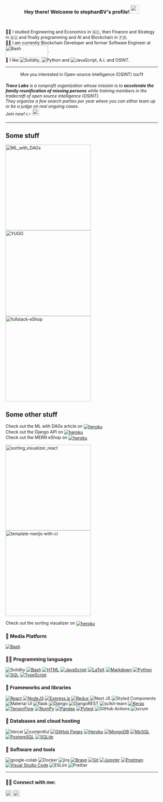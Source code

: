 <h3 align="center">
  Hey there! Welcome to stephanBV's profile!
  <img src="https://media.giphy.com/media/hvRJCLFzcasrR4ia7z/giphy.gif" width="28">
</h3>
<br /> 

👨‍🎓 I studied Engineering and Economics in 🇳🇨, then Finance and Strategy in 🇦🇺 and finally programming and AI and Blockchain in 🇫🇷.  
👷‍♂️ I am currently Blockchain Developer and former Software Engineer at<a href="https://github.com/search?q=user%3ADenverCoder1+is%3Arepo+language%3Abash"><img alt="Bash" align="center" height="40" width="140" cropalign="center" src="https://www.logo.wine/a/logo/Capgemini/Capgemini-Logo.wine.svg"></a>.  
🦾 I like <img alt="Solidity" src="https://img.shields.io/badge/Solidity-e6e6e6?style=flat&logo=solidity&logoColor=black"/>, <img alt="Python" src="https://img.shields.io/badge/Python%20-%2314354C.svg?logo=python&logoColor=white"/> and ![JavaScript](https://img.shields.io/badge/javascript-%23323330.svg?style=badge&logo=javascript&logoColor=%23F7DF1E), A.I. and OSINT.  

---

<p align="center">❗️Are you interested in Open-source intelligence (OSINT) too?❗️<p> 

 _**Trace Labs** is a nonprofit organization whose mission is to **accelerate the family reunification of missing persons** while training members in the tradecraft of open source intelligence (OSINT).  
 They organize a few search parties per year where you can either team up or be a judge on real ongoing cases.  
 Join now!_ 👉 [<img alt="tracelab" width="22px" src="https://uploads-ssl.webflow.com/5f1b6caefc9c7e190b047e08/5f34ec40b2ae3fb816d50f3a_TL%20Logo.svg" />][tracelab] 
 
 ---

## Some stuff
  

<p align="left">
  <a href="https://github.com/stephanBV/ML_with_DAGs"><img width="282" src="https://denvercoder1-github-readme-stats.vercel.app/api/pin/?username=stephanBV&repo=ML_with_DAGs&theme=react&bg_color=1F222E&title_color=F85D7F&icon_color=F8D866&hide_border=true&show_icons=true" alt="ML_with_DAGs"></a>
  <a href="https://github.com/stephanBV/YU-GO"><img width="282" src="https://denvercoder1-github-readme-stats.vercel.app/api/pin/?username=stephanBV&repo=YU-GO&theme=react&bg_color=1F222E&title_color=F85D7F&icon_color=F8D866&hide_border=true&show_icons=true" alt="YUGO"></a>
  <a href="https://github.com/stephanBV/fullstack-eShop"><img width="282" src="https://denvercoder1-github-readme-stats.vercel.app/api/pin/?username=zenbitETH&repo=City-Passport&theme=react&bg_color=1F222E&title_color=F85D7F&icon_color=F8D866&hide_border=true&show_icons=true" alt="fullstack-eShop"></a>
 </p>

## Some other stuff

Check out the ML with DAGs article on [<img align="center" alt="heroku" src="https://img.shields.io/static/v1?style=flat&message=Hacker+Noon&color=222222&logo=Hacker+Noon&logoColor=00FE00&label=">][dagster] <br />
Check out the Django API on [<img align="center" alt="heroku" src="https://img.shields.io/badge/heroku-%23430098.svg?style=flat&logo=heroku&logoColor=white">][django-res-api-01] <br />
Check out the MERN eShop on [<img align="center" alt="heroku" src="https://img.shields.io/badge/heroku-%23430098.svg?style=flat&logo=heroku&logoColor=white">][mern-eshop-heroku] <br />


<p align="left">
  <a href="https://github.com/stephanBV/sorting_visualizer_react"><img width="282" src="https://denvercoder1-github-readme-stats.vercel.app/api/pin/?username=stephanBV&repo=sorting_visualizer_react&theme=react&bg_color=1F222E&title_color=F85D7F&icon_color=F8D866&hide_border=true&show_icons=true" alt="sorting_visualizer_react"></a>
<a href="https://github.com/stephanBV/template-nextjs-with-ci"><img width="282" src="https://denvercoder1-github-readme-stats.vercel.app/api/pin/?username=stephanBV&repo=template-nextjs-with-ci&theme=react&bg_color=1F222E&title_color=F85D7F&icon_color=F8D866&hide_border=true&show_icons=true" alt="template-nextjs-with-ci"></a>
 </p>
 
 Check out the sorting visualizer on [<img align="center" alt="heroku" src="https://img.shields.io/badge/GitHub%20Pages-%23327FC7.svg?logo=github&logoColor=white">][sortingViz]
<br /> 


### 📝 Media Platform
<a href="https://hackernoon.com/u/stephanbv"><img alt="Bash" src="https://img.shields.io/static/v1?style=flat&message=Hacker+Noon&color=222222&logo=Hacker+Noon&logoColor=00FE00&label="></a>

### 👨‍💻 Programming languages

<p>
    <img alt="Solidity" src="https://img.shields.io/badge/Solidity-e6e6e6?style=flat&logo=solidity&logoColor=black"/>
    <a href="https://github.com/search?q=user%3ADenverCoder1+is%3Arepo+language%3Abash"><img alt="Bash" src="https://img.shields.io/badge/Bash%20-%23121011.svg?logo=gnu-bash&logoColor=white"></a>
    <a href="https://github.com/search?q=user%3ADenverCoder1+is%3Arepo+language%3Ahtml"><img alt="HTML" src="https://img.shields.io/badge/HTML%20-%23E34F26.svg?logo=html5&logoColor=white"></a>
    <a href="https://github.com/search?q=user%3ADenverCoder1+is%3Arepo+language%3Ajavascript"><img alt="JavaScript" src="https://img.shields.io/badge/JavaScript%20-%23F7DF1E.svg?logo=javascript&logoColor=black"></a>
    <a href="https://github.com/search?q=user%3ADenverCoder1+is%3Arepo+language%3Atex"><img alt="LaTeX" src="https://img.shields.io/badge/LaTeX%20-%23008080.svg?logo=LaTeX&logoColor=white"></a>
    <a href="https://github.com/search?q=user%3ADenverCoder1+is%3Arepo+language%3Amarkdown"><img alt="Markdown" src="https://img.shields.io/badge/Markdown-%23000000.svg?logo=markdown&logoColor=white"></a>
    <a href="https://github.com/search?q=user%3ADenverCoder1+is%3Arepo+language%3Apython"><img alt="Python" src="https://img.shields.io/badge/Python%20-%2314354C.svg?logo=python&logoColor=white"></a>
    <a href="https://github.com/search?q=user%3ADenverCoder1+is%3Arepo+language%3Asql"><img alt="SQL" src="https://img.shields.io/badge/SQL%20-%23025E8C.svg?logo=amazon-dynamodb&logoColor=white"></a>
    <a href="https://github.com/search?q=user%3ADenverCoder1+is%3Arepo+language%3AtypeScript"><img alt="TypeScript" src="https://img.shields.io/badge/TypeScript%20-%23007ACC.svg?logo=typescript&logoColor=white"></a>
</p>

### 🧩 Frameworks and libraries

<p>
  <a href="#"><img alt="React" src="https://img.shields.io/badge/React%20-%2320232a.svg?logo=react&logoColor=%2361DAFB"></a>  
  <a href="https://github.com/search?q=user%3ADenverCoder1+is%3Arepo+language%3Ajavascript"><img alt="NodeJS" src="https://img.shields.io/badge/Node.js%20-%2343853D.svg?logo=node.js&logoColor=white"></a>
  <a href="#"><img alt="Express.js" src="https://img.shields.io/badge/Express.js%20-%23404d59.svg?logo=express&logoColor=white"></a>
  <a href="#"><img alt="Redux" src="https://img.shields.io/badge/redux-%23593d88.svg?style=flat&logo=redux&logoColor=white"></a>
  <img alt="Next JS" src="https://img.shields.io/badge/nextjs-%23000000.svg?style=flat&logo=next.js&logoColor=white"/>
  <img alt="Styled Components" src="https://img.shields.io/badge/styled--components-DB7093?style=flat&logo=styled-components&logoColor=white"/>
  <img alt="Material UI" src="https://img.shields.io/badge/materialui-%230081CB.svg?style=flat&logo=material-ui&logoColor=white"/>
  <img alt="flask" src="https://img.shields.io/static/v1?style=badge&message=Flask&color=000000&logo=Flask&logoColor=FFFFFF&label=" />
  <img alt="Django" src="https://img.shields.io/badge/django-%23092E20.svg?style=flate&logo=django&logoColor=white"/>
  <img alt="DjangoREST" src="https://img.shields.io/badge/DJANGO-REST-ff1709?style=flat&logo=django&logoColor=white&color=ff1709&labelColor=gray"/>
  <img alt="scikit-learn" src="https://img.shields.io/badge/scikit--learn-%23F7931E.svg?style=badge&logo=scikit-learn&logoColor=white" />
  <a href="#"><img alt="Keras" src="https://img.shields.io/badge/Keras%20-%23D00000.svg?logo=Keras&logoColor=white"></a>
  <a href="#"><img alt="TensorFlow" src="https://img.shields.io/badge/TensorFlow%20-%23FF6F00.svg?logo=TensorFlow&logoColor=white"></a>
  <a href="#"><img alt="NumPy" src="https://img.shields.io/badge/Numpy%20-%23013243.svg?logo=numpy&logoColor=white"></a>
  <a href="#"><img alt="Pandas" src="https://img.shields.io/badge/Pandas%20-%23150458.svg?logo=pandas&logoColor=white"></a>
  <a href="#"><img alt="Pytest" src="https://img.shields.io/badge/Pytest%20-%230A9EDC.svg?logo=pytest&logoColor=white"></a>
  <img alt="GitHub Actions" src="https://img.shields.io/badge/GitHub%20Actions%20-%232671E5.svg?logo=github%20actions&logoColor=white"/>
  <img alt="scrum" src="https://img.shields.io/badge/Scrum-%20-blueviolet"/>
</p>

### 💾 Databases and cloud hosting

<p>
    <img alt="Vercel" src="https://img.shields.io/badge/vercel-%23000000.svg?style=badge&logo=vercel&logoColor=white"/>
  <img alt="contentful" src="https://img.shields.io/static/v1?style=badge&message=Contentful&color=2478CC&logo=Contentful&logoColor=FFFFFF&label="/>
    <a href="#"><img alt="GitHub Pages" src="https://img.shields.io/badge/GitHub%20Pages-%23327FC7.svg?logo=github&logoColor=white"></a>
    <a href="#"><img alt="Heroku" src="https://img.shields.io/badge/Heroku%20-%23430098.svg?logo=heroku&logoColor=white"></a>
    <a href="#"><img alt="MongoDB" src ="https://img.shields.io/badge/MongoDB-%234ea94b.svg?logo=mongodb&logoColor=white"></a>
    <a href="#"><img alt="MySQL" src="https://img.shields.io/badge/MySQL-%2300f.svg?logo=mysql&logoColor=white"></a>
    <a href="#"><img alt="PostgreSQL" src ="https://img.shields.io/badge/PostgreSQL-%23316192.svg?logo=postgresql&logoColor=white"></a>
    <a href="#"><img alt="SQLite" src ="https://img.shields.io/badge/SQLite-%2307405e.svg?logo=sqlite&logoColor=white"></a>
</p>

### 🧰 Software and tools

<p>
  <img alt="google-colab" src="https://img.shields.io/static/v1?style=badge&message=Google+Colab&color=222222&logo=Google+Colab&logoColor=F9AB00&label="/>
  <img alt="Docker" src="https://img.shields.io/badge/docker-%230db7ed.svg?style=flat&logo=docker&logoColor=white"/>
  <img alt="jira" src="https://img.shields.io/static/v1?style=badge&message=Jira&color=0052CC&logo=Jira&logoColor=FFFFFF&label="/>
  <a href="#"><img alt="Brave" src="https://img.shields.io/badge/-Brave-FB542B?logo=brave&logoColor=white"></a>
  <a href="#"><img alt="Git" src="https://img.shields.io/badge/Git%20-%23F05033.svg?logo=git&logoColor=white"></a>
  <a href="#"><img alt="Jupyter" src="https://img.shields.io/badge/Jupyter%20-%23F37626.svg?logo=Jupyter&logoColor=white"></a>
  <a href="#"><img alt="Postman" src="https://img.shields.io/badge/Postman-FF6C37?logo=postman&logoColor=white"></a>
  <a href="#"><img alt="Visual Studio Code" src="https://img.shields.io/badge/Visual%20Studio%20Code-0078d7.svg?logo=visual-studio-code&logoColor=white"></a>
  <img alt="ESLint" src="https://img.shields.io/badge/ESLint-4B3263?style=flat&logo=eslint&logoColor=white" />
  <img alt="Prettier" src="https://img.shields.io/static/v1?style=flat&message=Prettier&color=222222&logo=Prettier&logoColor=F7B93E&label=" />
</p>


---

### 🙋‍♂️ Connect with me:

[<img align="left" alt="LinkedIn" width="22px" src="https://camo.githubusercontent.com/c8a9c5b414cd812ad6a97a46c29af67239ddaeae08c41724ff7d945fb4c047e5/68747470733a2f2f6564656e742e6769746875622e696f2f537570657254696e7949636f6e732f696d616765732f7376672f6c696e6b6564696e2e737667" />][linkedin]
[<img align="left" alt="discord" width="22px" src="https://camo.githubusercontent.com/79fcdc7c43f1a1d7c175827976ffee8177814a016fb1b9578ff70f1aef759578/68747470733a2f2f6564656e742e6769746875622e696f2f537570657254696e7949636f6e732f696d616765732f7376672f646973636f72642e737667" />][discord]

[django-res-api-01]: https://django-rest-todo-app.herokuapp.com/swagger/
[hackernoon]: https://hackernoon.com/u/stephanbv
[mern-eshop-heroku]: https://peaceful-anchorage-33719.herokuapp.com/
[linkedin]: https://www.linkedin.com/in/stephan-baudry/
[discord]: https://discordapp.com/users/567363754988404762
[dagster]: https://hackernoon.com/a-quick-introduction-to-machine-learning-with-dagster-gh53336m
[sortingViz]: https://stephanbv.github.io/sorting_visualizer_react/
[tracelab]: https://www.tracelabs.org/

[links-for-icons1]: https://github.com/Ileriayo/markdown-badges
[link-for-icons2]: https://github.com/progfay/shields-with-icon
[link-to-shields.io]: https://shields.io/
